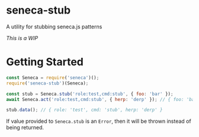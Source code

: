 # seneca-stub
A utility for stubbing seneca.js patterns

*This is a WIP*

# Getting Started

```js
const Seneca = require('seneca')();
require('seneca-stub')(Seneca);
```

```js
const stub = Seneca.stub('role:test,cmd:stub', { foo: 'bar' });
await Seneca.act('role:test,cmd:stub', { herp: 'derp' }); // { foo: 'bar' }

stub.data(); // { role: 'test', cmd: 'stub', herp: 'derp' }
```

If value provided to `Seneca.stub` is an `Error`, then it will be thrown instead
of being returned.